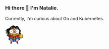 ### Hi there 👋 I'm Natalie.

Currently, I'm curious about Go and Kubernetes.

<a href="url"><img src="https://github.com/ashleymcnamara/gophers/blob/master/WonderWomanGopher.png" align="left" height="59" width="58" ></a> 
